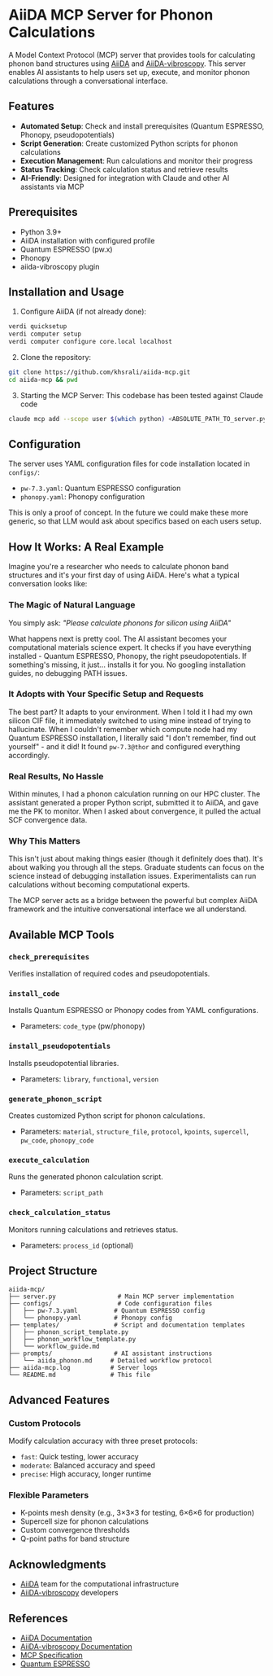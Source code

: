 # AiiDA MCP Server for Phonon Calculations

A Model Context Protocol (MCP) server that provides tools for calculating phonon band structures using [AiiDA](https://www.aiida.net/) and [AiiDA-vibroscopy](https://aiida-vibroscopy.readthedocs.io/). This server enables AI assistants to help users set up, execute, and monitor phonon calculations through a conversational interface.

## Features

-  **Automated Setup**: Check and install prerequisites (Quantum ESPRESSO, Phonopy, pseudopotentials)
-  **Script Generation**: Create customized Python scripts for phonon calculations
-  **Execution Management**: Run calculations and monitor their progress
-  **Status Tracking**: Check calculation status and retrieve results
-  **AI-Friendly**: Designed for integration with Claude and other AI assistants via MCP

## Prerequisites

- Python 3.9+
- AiiDA installation with configured profile
- Quantum ESPRESSO (pw.x)
- Phonopy
- aiida-vibroscopy plugin

## Installation and Usage

1. Configure AiiDA (if not already done):
```bash
verdi quicksetup
verdi computer setup
verdi computer configure core.local localhost
```

2. Clone the repository:
```bash
git clone https://github.com/khsrali/aiida-mcp.git
cd aiida-mcp && pwd
```

3. Starting the MCP Server:
This codebase has been tested against Claude code

```bash
claude mcp add --scope user $(which python) <ABSOLUTE_PATH_TO_server.py>
```


## Configuration

The server uses YAML configuration files for code installation located in `configs/`:

- `pw-7.3.yaml`: Quantum ESPRESSO configuration
- `phonopy.yaml`: Phonopy configuration

This is only a proof of concept. In the future we could make these more generic, so that LLM would ask about specifics based on each users setup.


## How It Works: A Real Example

Imagine you're a researcher who needs to calculate phonon band structures and it's your first day of using AiiDA. Here's what a typical conversation looks like:

### The Magic of Natural Language

You simply ask: *"Please calculate phonons for silicon using AiiDA"*

What happens next is pretty cool. The AI assistant becomes your computational materials science expert. It checks if you have everything installed - Quantum ESPRESSO, Phonopy, the right pseudopotentials. If something's missing, it just... installs it for you. No googling installation guides, no debugging PATH issues.

### It Adopts with Your Specific Setup and Requests

The best part? It adapts to your environment. When I told it I had my own silicon CIF file, it immediately switched to using mine instead of trying to hallucinate. When I couldn't remember which compute node had my Quantum ESPRESSO installation, I literally said "I don't remember, find out yourself" - and it did! It found `pw-7.3@thor` and configured everything accordingly.

### Real Results, No Hassle

Within minutes, I had a phonon calculation running on our HPC cluster. The assistant generated a proper Python script, submitted it to AiiDA, and gave me the PK to monitor. When I asked about convergence, it pulled the actual SCF convergence data.

### Why This Matters

This isn't just about making things easier (though it definitely does that). It's about walking you through all the steps. Graduate students can focus on the science instead of debugging installation issues. Experimentalists can run calculations without becoming computational experts.

The MCP server acts as a bridge between the powerful but complex AiiDA framework and the intuitive conversational interface we all understand.

## Available MCP Tools

### `check_prerequisites`
Verifies installation of required codes and pseudopotentials.

### `install_code` 
Installs Quantum ESPRESSO or Phonopy codes from YAML configurations.
- Parameters: `code_type` (pw/phonopy)

### `install_pseudopotentials`
Installs pseudopotential libraries.
- Parameters: `library`, `functional`, `version`

### `generate_phonon_script`
Creates customized Python script for phonon calculations.
- Parameters: `material`, `structure_file`, `protocol`, `kpoints`, `supercell`, `pw_code`, `phonopy_code`

### `execute_calculation`
Runs the generated phonon calculation script.
- Parameters: `script_path`

### `check_calculation_status`
Monitors running calculations and retrieves status.
- Parameters: `process_id` (optional)

## Project Structure

```
aiida-mcp/
├── server.py                 # Main MCP server implementation
├── configs/                  # Code configuration files
│   ├── pw-7.3.yaml          # Quantum ESPRESSO config
│   └── phonopy.yaml         # Phonopy config
├── templates/               # Script and documentation templates
│   ├── phonon_script_template.py
│   ├── phonon_workflow_template.py
│   └── workflow_guide.md
├── prompts/                 # AI assistant instructions
│   └── aiida_phonon.md     # Detailed workflow protocol
├── aiida-mcp.log           # Server logs
└── README.md               # This file
```

## Advanced Features

### Custom Protocols
Modify calculation accuracy with three preset protocols:
- `fast`: Quick testing, lower accuracy
- `moderate`: Balanced accuracy and speed  
- `precise`: High accuracy, longer runtime

### Flexible Parameters
- K-points mesh density (e.g., 3×3×3 for testing, 6×6×6 for production)
- Supercell size for phonon calculations
- Custom convergence thresholds
- Q-point paths for band structure


## Acknowledgments

- [AiiDA](https://www.aiida.net/) team for the computational infrastructure
- [AiiDA-vibroscopy](https://aiida-vibroscopy.readthedocs.io/) developers

## References

- [AiiDA Documentation](https://aiida.readthedocs.io/)
- [AiiDA-vibroscopy Documentation](https://aiida-vibroscopy.readthedocs.io/)
- [MCP Specification](https://modelcontextprotocol.io/)
- [Quantum ESPRESSO](https://www.quantum-espresso.org/)
